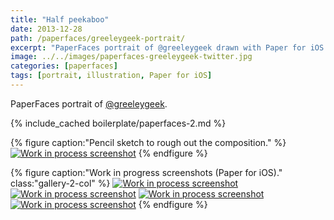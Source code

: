 ```yaml
---
title: "Half peekaboo"
date: 2013-12-28
path: /paperfaces/greeleygeek-portrait/
excerpt: "PaperFaces portrait of @greeleygeek drawn with Paper for iOS on an iPad."
image: ../../images/paperfaces-greeleygeek-twitter.jpg
categories: [paperfaces]
tags: [portrait, illustration, Paper for iOS]
---
```


PaperFaces portrait of [@greeleygeek](https://twitter.com/greeleygeek).

{% include_cached boilerplate/paperfaces-2.md %}

{% figure caption:"Pencil sketch to rough out the composition." %}
[![Work in process screenshot](../../images/paperfaces-greeleygeek-process-1-750.jpg)](../../images/paperfaces-greeleygeek-process-1-lg.jpg)
{% endfigure %}

{% figure caption:"Work in progress screenshots (Paper for iOS)." class:"gallery-2-col" %}
[![Work in process screenshot](../../images/paperfaces-greeleygeek-process-2-600.jpg)](../../images/paperfaces-greeleygeek-process-2-lg.jpg)
[![Work in process screenshot](../../images/paperfaces-greeleygeek-process-3-600.jpg)](../../images/paperfaces-greeleygeek-process-3-lg.jpg)
[![Work in process screenshot](../../images/paperfaces-greeleygeek-process-4-600.jpg)](../../images/paperfaces-greeleygeek-process-4-lg.jpg)
[![Work in process screenshot](../../images/paperfaces-greeleygeek-process-5-600.jpg)](../../images/paperfaces-greeleygeek-process-5-lg.jpg)
{% endfigure %}
